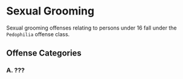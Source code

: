# Sexual Grooming

Sexual grooming offenses relating to persons under 16 fall under the `Pedophilia` offense class.

## Offense Categories

### A. ???
